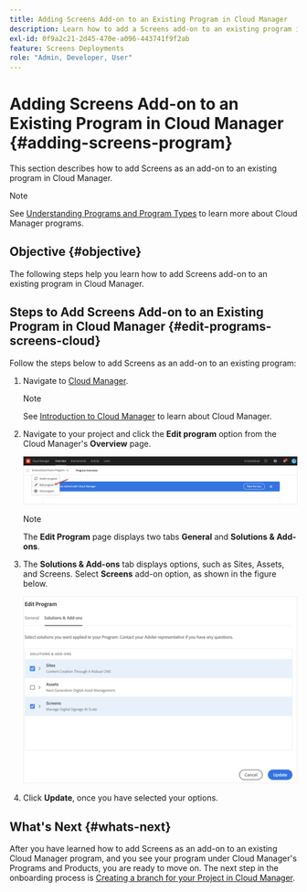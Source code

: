 ```yaml
---
title: Adding Screens Add-on to an Existing Program in Cloud Manager
description: Learn how to add a Screens add-on to an existing program in Cloud Manager for Screens as a Cloud Service.
exl-id: 0f9a2c21-2d45-470e-a096-443741f9f2ab
feature: Screens Deployments
role: "Admin, Developer, User"
---
```

# Adding Screens Add-on to an Existing Program in Cloud Manager {#adding-screens-program}

This section describes how to add Screens as an add-on to an existing program in Cloud Manager.

>[!NOTE]
>See [Understanding Programs and Program Types](https://experienceleague.adobe.com/docs/experience-manager-cloud-service/content/implementing/using-cloud-manager/programs/program-types.html) to learn more about Cloud Manager programs.

## Objective {#objective}

The following steps help you learn how to add Screens add-on to an existing program in Cloud Manager.

## Steps to Add Screens Add-on to an Existing Program in Cloud Manager {#edit-programs-screens-cloud}

Follow the steps below to add Screens as an add-on to an existing program:

1. Navigate to [Cloud Manager](https://my.cloudmanager.adobe.com/). 

   >[!NOTE]
   >See [Introduction to Cloud Manager](https://experienceleague.adobe.com/docs/experience-manager-cloud-service/content/onboarding/journey/cloud-manager.html) to learn about Cloud Manager.

1. Navigate to your project and click the **Edit program** option from the Cloud Manager's **Overview** page. 

   ![image](/help/screens-cloud/assets/onboarding/add-onexisting1.png)

   >[!NOTE]
   >The **Edit Program** page displays two tabs **General** and **Solutions & Add-ons**.

1. The **Solutions & Add-ons** tab displays options, such as Sites, Assets, and Screens. Select **Screens** add-on option, as shown in the figure below.

    ![image](/help/screens-cloud/assets/onboarding/add-onexisting2.png)

1. Click **Update**, once you have selected your options.

## What's Next {#whats-next}

After you have learned how to add Screens as an add-on to an existing Cloud Manager program, and you see your program under Cloud Manager's Programs and Products, you are ready to move on. The next step in the onboarding process is [Creating a branch for your Project in Cloud Manager](/help/screens-cloud/onboarding-screens-cloud/creating-a-branch.md).
